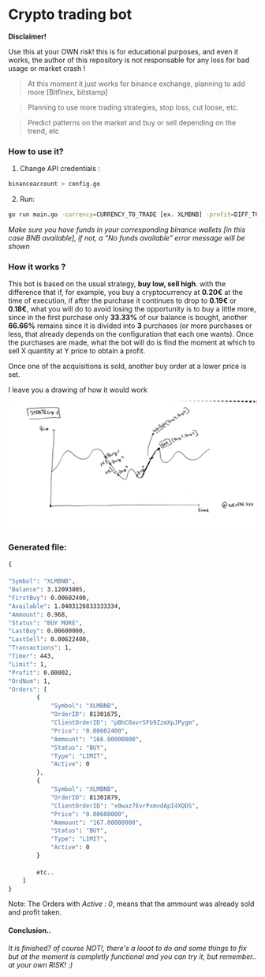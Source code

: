 

# Crypto trading bot

**Disclaimer!**

Use this at your OWN risk! this is for educational purposes, and even it works, the author of this repository is not responsable for any loss for bad usage or market crash ! 

> At this moment it just works for binance exchange, planning to add more [Bitfinex, bitstamp]

> Planning to use more trading strategies, stop loss, cut loose, etc.

> Predict patterns on the market and buy or sell depending on the trend, etc


### How to use it?

 1. Change API credentials :
  ```bash
binanceaccount > config.go
```
 2. Run:
   ```bash
 go run main.go -currency=CURRENCY_TO_TRADE [ex. XLMBNB] -profit=DIFF_TO_BUY_SELL [ex. 0.00002]
```


 *Make sure you have funds in your corresponding binance wallets [in this case BNB available], if not, a "No funds available" error message will be shown*
 


### How it works ?


This bot is based on the usual strategy, **buy low, sell high**. with the difference that if, for example, you buy a cryptocurrency at **0.20€** at the time of execution, if after the purchase it continues to drop to **0.19€** or **0.18€**, what you will do to avoid losing the opportunity is to buy a little more, since in the first purchase only **33.33%** of our balance is bought, another **66.66%** remains since it is divided into **3** purchases (or more purchases or less, that already depends on the configuration that each one wants).  Once the purchases are made, what the bot will do is find the moment at which to sell X quantity at Y price to obtain a profit.  

Once one of the acquisitions is sold, another buy order at a lower price is set.

I leave you a drawing of how it would work


![Strategy](https://github.com/Neufal777/NebulaTrade/blob/main/img/image.png)


### Generated file:


```bash
{

"Symbol": "XLMBNB",
"Balance": 3.12093805,
"FirstBuy": 0.00602400,
"Available": 1.0403126833333334,
"Ammount": 0.968,
"Status": "BUY MORE",
"LastBuy": 0.00600000,
"LastSell": 0.00622400,
"Transactions": 1,
"Timer": 443,
"Limit": 1,
"Profit": 0.00002,
"OrdNum": 1,
"Orders": [
		{
			"Symbol": "XLMBNB",
			"OrderID": 81301675,
			"ClientOrderID": "pBhC0avrSFb9ZzmXpJPygm",
			"Price": "0.00602400",
			"Ammount": "166.00000000",
			"Status": "BUY",
			"Type": "LIMIT",
			"Active": 0
		},
		{
			"Symbol": "XLMBNB",
			"OrderID": 81301879,
			"ClientOrderID": "x0waz7EvrPxmvdApI4XQDS",
			"Price": "0.00600000",
			"Ammount": "167.00000000",
			"Status": "BUY",
			"Type": "LIMIT",
			"Active": 0
		}
		
		etc..
	]
}

```

Note: The Orders with *Active : 0*, means that the ammount was already sold and profit taken.

#### Conclusion..
_It is finished? of course NOT!, there's a looot to do and some things to fix but at the moment is completly functional and you can try it, but remember.. at your own RISK!  :)_
